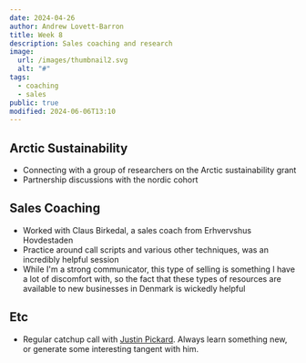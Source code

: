 ```yaml
---
date: 2024-04-26
author: Andrew Lovett-Barron
title: Week 8
description: Sales coaching and research
image:
  url: /images/thumbnail2.svg
  alt: "#"
tags:
  - coaching
  - sales
public: true
modified: 2024-06-06T13:10
---
```


## Arctic Sustainability

- Connecting with a group of researchers on the Arctic sustainability grant
- Partnership discussions with the nordic cohort

## Sales Coaching

- Worked with Claus Birkedal, a sales coach from Erhvervshus Hovdestaden
- Practice around call scripts and various other techniques, was an incredibly helpful session
- While I'm a strong communicator, this type of selling is something I have a lot of discomfort with, so the fact that these types of resources are available to new businesses in Denmark is wickedly helpful

## Etc

- Regular catchup call with [Justin Pickard](Justin%20Pickard.md). Always learn something new, or generate some interesting tangent with him.
